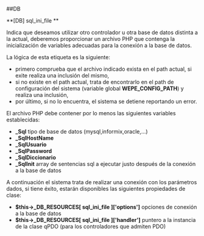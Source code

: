##DB

**[DB] sql_ini_file **

Indica que deseamos utilizar otro controlador u otra base de datos distinta a la actual, deberemos proporcionar un archivo PHP que contenga la inicialización de variables adecuadas para la conexión a la base de datos.

La lógica de esta etiqueta es la siguiente:

- primero comprueba que el archivo indicado exista en el path actual, si exite realiza una inclusión del mismo,
- si no existe en el path actual, trata de encontrarlo en el path de configuración del sistema (variable global **WEPE_CONFIG_PATH**) y realiza una inclusión,
- por último, si no lo encuentra, el sistema se detiene reportando un error.

El archivo PHP debe contener por lo menos las siguientes variables establecidas:

- **_Sql** tipo de base de datos (mysql,informix,oracle,...)
- **_SqlHostName** 
- **_SqlUsuario**
- **_SqlPassword**
- **_SqlDiccionario** 
- **_SqlInit** array de sentencias sql a ejecutar justo después de la conexión a la base de datos


A continuación el sistema trata de realizar una conexión con los parámetros dados, si tiene éxito, estarán disponibles las siguientes propiedades de clase:

- **$this->_DB_RESOURCES[ sql_ini_file ]['options']** opciones de conexión a la base de datos
- **$this->_DB_RESOURCES[ sql_ini_file ]['handler']** puntero a la instancia de la clase qPDO (para los controladores que admiten PDO)




